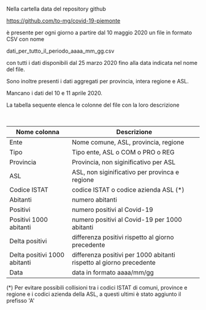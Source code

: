 Nella cartella data del repository github

https://github.com/to-mg/covid-19-piemonte

è presente per ogni giorno a partire dal 10 maggio 2020 un file in formato CSV con nome

dati_per_tutto_il_periodo_aaaa_mm_gg.csv

con tutti i dati disponibili dal 25 marzo 2020 fino alla data indicata nel nome del file.

Sono inoltre presenti i dati aggregati per provincia, intera regione e ASL.

Mancano i dati del 10 e 11 aprile 2020.

La tabella sequente elenca le colonne del file con la loro descrizione
&nbsp;

&nbsp;


| Nome colonna             | Descrizione |
|--------------------------|-------------|
| Ente | Nome comune, ASL, provincia, regione |
| Tipo	 | Tipo ente, ASL o COM o PRO o REG |
| Provincia	 | Provincia, non siginificativo per ASL |
| ASL	 | ASL, non siginificativo per provinca e regione |
| Codice ISTAT	 | codice ISTAT o codice azienda ASL (*) |
| Abitanti	 | numero abitanti |
| Positivi	 | numero positivi al Covid-19 |
| Positivi 1000 abitanti	 | numero positivi al Covid-19 per 1000 abitanti |
| Delta positivi	 | differenza positivi rispetto al giorno precedente |
| Delta positivi 1000 abitanti	 | differenza positivi per 1000 abitanti rispetto al giorno precedente |
| Data | data in formato aaaa/mm/gg |

(*) Per evitare possibili collisioni tra i codici ISTAT di comuni, province e regione e i codici azienda della ASL, 
a questi ultimi è stato aggiunto il prefisso 'A'
